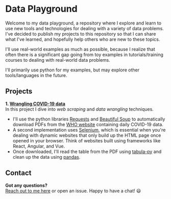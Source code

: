 # Data Playground

Welcome to my data playground, a repository where I explore and learn to use new tools and technologies for dealing with a variety of data problems.
I've decided to publish my projects to this repository so that I can share what I've learned, and hopefully help others who are new to these topics.

I'll use real-world examples as much as possible, because I realize that often there is a significant gap going from toy examples in tutorials/training courses to dealing with real-world data problems.

I'll primarily use python for my examples, but may explore other tools/languages in the future.

## Projects
**1. [Wrangling COVID-19 data](https://github.com/rtm010/data-playground/tree/master/covid-19-data-wrangling)**  
In this project I dive into _web scraping_ and _data wrangling_ techniques. 
- I'll use the python libraries [Requests](https://requests.readthedocs.io/en/master/) and [Beautiful Soup](https://www.crummy.com/software/BeautifulSoup/bs4/doc/) to automatically download PDFs from the [WHO website](https://www.who.int/emergencies/diseases/novel-coronavirus-2019/situation-reports/) containing daily COVID-19 data. 
- A second implementation uses [Selenium](https://selenium-python.readthedocs.io/index.html), which is essential when you're dealing with dynamic websites that only build up the HTML page once opened in your browser. Think of websites built using frameworks like React, Angular, and Vue.
- Once downloaded, I'll read the table from the PDF using [tabula-py](https://tabula-py.readthedocs.io/en/latest/) and clean up the data using [pandas](https://pandas.pydata.org/).

## Contact
**Got any questions?**  
[Reach out to me here](https://twitter.com/rtm010) or open an issue. Happy to have a chat! :smiley:
